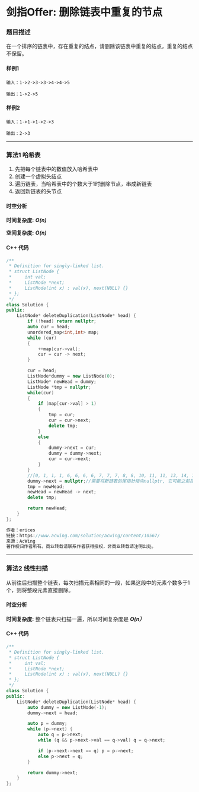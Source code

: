 # 剑指Offer: 删除链表中重复的节点  

### 题目描述

在一个排序的链表中，存在重复的结点，请删除该链表中重复的结点，重复的结点不保留。

#### 样例1

```
输入：1->2->3->3->4->4->5

输出：1->2->5
```

#### 样例2

```
输入：1->1->1->2->3

输出：2->3
```

----------

### 算法1 哈希表 

1. 先把每个链表中的数值放入哈希表中
2. 创建一个虚拟头结点
3. 遍历链表，当哈希表中的个数大于1时删除节点，串成新链表
4. 返回新链表的头节点

#### 时空分析
 **时间复杂度:**  ***O(n)***

**空间复杂度:**  ***O(n)***    

#### C++ 代码

```cpp
/**
 * Definition for singly-linked list.
 * struct ListNode {
 *     int val;
 *     ListNode *next;
 *     ListNode(int x) : val(x), next(NULL) {}
 * };
 */
class Solution {
public:
    ListNode* deleteDuplication(ListNode* head) {
        if (!head) return nullptr;
        auto cur = head;
        unordered_map<int,int> map;
        while (cur)
        {
            ++map[cur->val];
            cur = cur -> next;
        }

        cur = head;
        ListNode*dummy = new ListNode(0);
        ListNode* newHead = dummy;
        ListNode *tmp = nullptr;
        while(cur)
        {
            if (map[cur->val] > 1)
            {
                tmp = cur;
                cur = cur->next;
                delete tmp;
            }
            else
            {
                dummy->next = cur;
                dummy = dummy->next;
                cur = cur->next;
            }
        }
        //[0, 1, 1, 1, 6, 6, 6, 6, 7, 7, 7, 8, 8, 10, 11, 11, 13, 14, 15, 16, 17, 19, 21, 23, 24, 26, 27, 28, 29, 29]
        dummy->next = nullptr;//需要将新链表的尾指针指向nullptr, 它可能之前指向一个重复数字结尾的链表
        tmp = newHead;
        newHead = newHead -> next;
        delete tmp;

        return newHead;
    }
};

作者：erices
链接：https://www.acwing.com/solution/acwing/content/10567/
来源：AcWing
著作权归作者所有。商业转载请联系作者获得授权，非商业转载请注明出处。
```

---

### 算法2 线性扫描

从前往后扫描整个链表，每次扫描元素相同的一段，如果这段中的元素个数多于1个，则将整段元素直接删除。

#### 时空分析

**时间复杂度:** 整个链表只扫描一遍，所以时间复杂度是  ***O(n）***

#### C++ 代码

```cpp
/**
 * Definition for singly-linked list.
 * struct ListNode {
 *     int val;
 *     ListNode *next;
 *     ListNode(int x) : val(x), next(NULL) {}
 * };
 */
class Solution {
public:
    ListNode* deleteDuplication(ListNode* head) {
        auto dummy = new ListNode(-1);
        dummy->next = head;

        auto p = dummy;
        while (p->next) {
            auto q = p->next;
            while (q && p->next->val == q->val) q = q->next;

            if (p->next->next == q) p = p->next;
            else p->next = q;
        }

        return dummy->next;
    }
};
```
